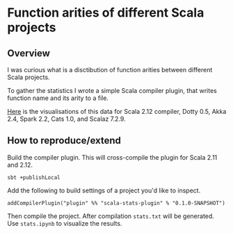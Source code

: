 # Function arities of different Scala projects

## Overview

I was curious what is a disctibution of function arities between different Scala projects.

To gather the statistics I wrote a simple Scala compiler plugin, that writes function name and its arity to a file.

[Here](stats.ipynb) is the visualisations of this data for Scala 2.12 compiler, Dotty 0.5, Akka 2.4, Spark 2.2, Cats 1.0, and Scalaz 7.2.9.

## How to reproduce/extend

Build the compiler plugin. This will cross-compile the plugin for Scala 2.11 and 2.12.

    sbt +publishLocal

Add the following to build settings of a project you'd like to inspect.

    addCompilerPlugin("plugin" %% "scala-stats-plugin" % "0.1.0-SNAPSHOT")

Then compile the project. After compilation `stats.txt` will be generated.
Use `stats.ipynb` to visualize the results.